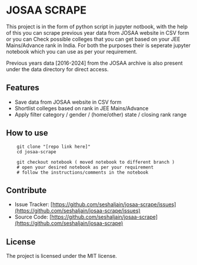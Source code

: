# JOSAA SCRAPE

This project is in the form of python script in jupyter notbook, with the help of this you can scrape previous year data from JOSAA website in CSV form or you can Check possible colleges that you can get based on your JEE Mains/Advance rank in India. For both the purposes their is seperate jupyter notebook which you can use as per your requirement.

Previous years data [2016-2024] from the JOSAA archive is also present under the data directory for direct access.

Features
--------

- Save data from JOSAA website in CSV form
- Shortlist colleges based on rank in JEE Mains/Advance
- Apply filter category / gender / (home/other) state / closing rank range
 
How to use
------------

```
    git clone "[repo link here]"
    cd josaa-scrape
    
    git checkout notebook ( moved notebook to different branch )
    # open your desired notebook as per your requirement
    # follow the instructions/comments in the notebook
```

Contribute
----------

- Issue Tracker: [https://github.com/seshaljain/josaa-scrape/issues](https://github.com/seshaljain/josaa-scrape/issues)
- Source Code: [https://github.com/seshaljain/josaa-scrape](https://github.com/seshaljain/josaa-scrape)

License
-------

The project is licensed under the MIT license.
